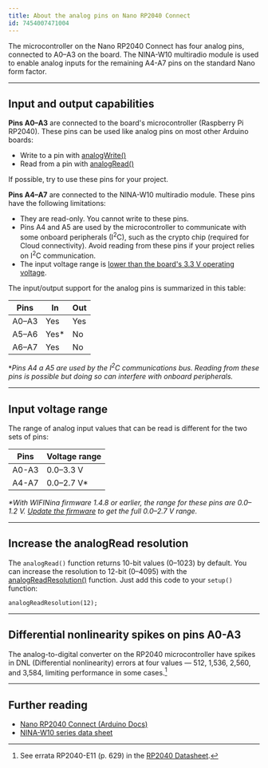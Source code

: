 ```yaml
---
title: About the analog pins on Nano RP2040 Connect
id: 7454007471004
---
```


The microcontroller on the Nano RP2040 Connect has four analog pins, connected to A0–A3 on the board. The NINA-W10 multiradio module is used to enable analog inputs for the remaining A4-A7 pins on the standard Nano form factor.

---

## Input and output capabilities

**Pins A0–A3** are connected to the board's microcontroller (Raspberry Pi RP2040). These pins can be used like analog pins on most other Arduino boards:

* Write to a pin with [analogWrite()](https://docs.arduino.cc/language-reference/en/functions/analog-io/analogWrite/)
* Read from a pin with [analogRead()](https://docs.arduino.cc/language-reference/en/functions/analog-io/analogRead/)

If possible, try to use these pins for your project.

**Pins A4–A7** are connected to the NINA-W10 multiradio module. These pins have the following limitations:

* They are read-only. You cannot write to these pins.
* Pins A4 and A5 are used by the microcontroller to communicate with some onboard peripherals (I<sup>2</sup>C), such as the crypto chip (required for Cloud connectivity). Avoid reading from these pins if your project relies on I<sup>2</sup>C communication.
* The input voltage range is [lower than the board's 3.3 V operating voltage](#voltage-range).

The input/output support for the analog pins is summarized in this table:

| Pins  | In   | Out |
|-------|------|-----|
| A0–A3 | Yes  | Yes |
| A5–A6 | Yes* | No  |
| A6–A7 | Yes  | No  |

*_Pins A4 a A5 are used by the I<sup>2</sup>C communications bus. Reading from these pins is possible but doing so can interfere with onboard peripherals._

---

<a id="voltage-range"></a>

## Input voltage range

The range of analog input values that can be read is different for the two sets of pins:

| Pins  | Voltage range |
|-------|---------------|
| A0-A3 | 0.0–3.3 V     |
| A4-A7 | 0.0–2.7 V*    |

_*With WIFINina firmware 1.4.8 or earlier, the range for these pins are 0.0–1.2 V. [Update the firmware](https://support.arduino.cc/hc/en-us/articles/360013896579-Check-and-update-the-firmware-for-WiFiNINA-and-WiFi101) to get the full 0.0–2.7 V range._

---

## Increase the analogRead resolution

The `analogRead()` function returns 10-bit values (0–1023) by default. You can increase the resolution to 12-bit (0–4095) with the [analogReadResolution()](https://docs.arduino.cc/language-reference/en/functions/analog-io/analogReadResolution/) function. Just add this code to your `setup()` function:

```arduino
analogReadResolution(12);
```

---

## Differential nonlinearity spikes on pins A0-A3

The analog-to-digital converter on the RP2040 microcontroller have spikes in DNL (Differential nonlinearity) errors at four values — 512, 1,536, 2,560, and 3,584, limiting performance in some cases.[^1]

[^1]: See errata RP2040-E11 (p. 629) in the [RP2040 Datasheet](https://datasheets.raspberrypi.com/rp2040/rp2040-datasheet.pdf).

---

## Further reading

* [Nano RP2040 Connect (Arduino Docs)](https://docs.arduino.cc/hardware/nano-rp2040-connect)
* [NINA-W10 series data sheet](https://content.u-blox.com/sites/default/files/NINA-W10_DataSheet_UBX-17065507.pdf)
